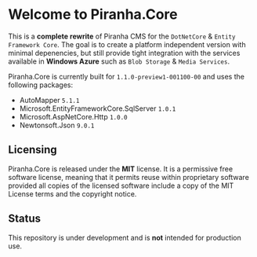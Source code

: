 # Welcome to Piranha.Core

This is a **complete rewrite** of Piranha CMS for the `DotNetCore` & `Entity Framework Core`. The goal is to create a platform independent version with minimal depenencies, but still provide tight integration with the services available in **Windows Azure** such as `Blob Storage` & `Media Services`.

Piranha.Core is currently built for `1.1.0-preview1-001100-00` and uses the following packages:

* AutoMapper `5.1.1`
* Microsoft.EntityFrameworkCore.SqlServer `1.0.1`
* Microsoft.AspNetCore.Http `1.0.0`
* Newtonsoft.Json `9.0.1`

## Licensing
Piranha.Core is released under the **MIT** license. It is a permissive free software license, meaning that it permits reuse within proprietary software provided all copies of the licensed software include a copy of the MIT License terms and the copyright notice.

## Status
This repository is under development and is **not** intended for production use.
